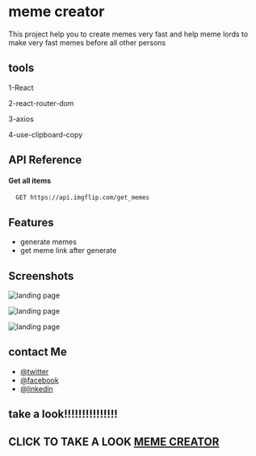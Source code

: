 
# meme creator

This project help you to create memes very fast and help meme lords
to make very fast memes before all other persons


## tools

 1-React 
 
 2-react-router-dom
 
 3-axios
 
 4-use-clipboard-copy




## API Reference

#### Get all items

```http
  GET https://api.imgflip.com/get_memes
```








## Features

- generate memes 
- get meme link after generate


## Screenshots

![landing page](https://user-images.githubusercontent.com/95965261/154302749-3858d80b-1513-478f-8602-86cc3e1e8bf7.png)

![landing page](https://user-images.githubusercontent.com/95965261/154303216-2447d6a9-b7d4-4f9c-8015-c1acdbd092ca.png)

![landing page](https://user-images.githubusercontent.com/95965261/154303302-6d11e9f7-7f73-4d29-bde3-c5af9fee78b2.png)

## contact Me

- [@twitter](https://twitter.com/Walidhassan111)
- [@facebook](https://www.facebook.com/walid.hassan.10888938/)
- [@linkedin](https://www.linkedin.com/in/walid-hassan-a744461a7)

## take a look!!!!!!!!!!!!!!!

## CLICK TO TAKE A LOOK [MEME CREATOR](https://sw--meme--creator.herokuapp.com/)
